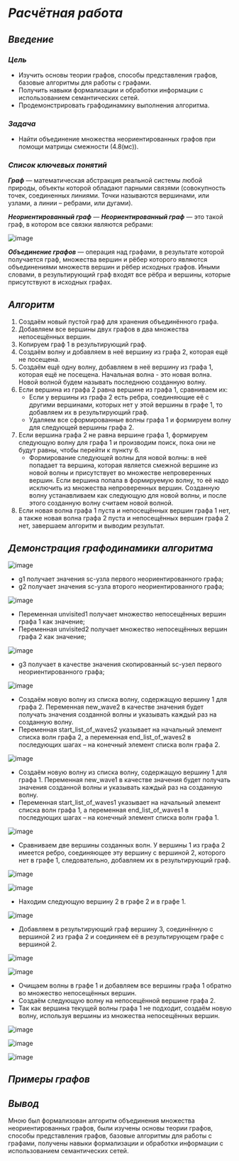 # <B><I> Расчётная работа</I></B>
## <B><I> Введение</I></B>
### <B><I> Цель</I></B>
- Изучить основы теории графов, способы представления графов, базовые алгоритмы для работы с графами. 
- Получить навыки формализации и обработки информации с использованием семантических сетей.
- Продемонстрировать графодинамику выполнения алгоритма.
### <B><I> Задача</I></B>
- Найти объединение множества неориентированных графов при помощи матрицы смежности (4.8(мс)).
### <B><I> Список ключевых понятий</I></B>
<B><I> Граф</I></B> — математическая абстракция реальной системы любой природы, объекты которой обладают парными связями
(совокупность точек, соединенных линиями. Точки называются вершинами, или узлами, а линии – ребрами, или дугами).

<B><I> Неориентированный граф</I></B> — <B><I> Неориентированный граф</I></B> — это такой граф, в котором все связки являются ребрами:

![image](https://github.com/iis-32170x/RPIIS/assets/144939061/d933719c-c61d-4f9c-8501-c0336eab2bc7)

<B><I> Объединение графов</I></B> — операция над графами, в результате которой получается граф, множества вершин и рёбер которого являются объединениями множеств вершин и рёбер исходных графов.
Иными словами, в результирующий граф входят все рёбра и вершины, которые присутствуют в исходных графах.
## <B><I> Алгоритм</I></B>
1. Создаём новый пустой граф для хранения объединённого графа.
2. Добавляем все вершины двух графов в два множества непосещённых вершин.
3. Копируем граф 1 в результирующий граф.
4. Создаём волну и добавляем в неё вершину из графа 2, которая ещё не посещена.
5. Создаём ещё одну волну, добавляем в неё вершину из графа 1, которая ещё не посещена.
Начальная волна - это новая волна. Новой волной будем называть последнюю созданную волну.
6. Если вершина из графа 2 равна вершине из графа 1, сравниваем их:
    - Если у вершины из графа 2 есть ребра, соединяющие её с другими вершинами, которых нет у этой вершины в графе 1, то добавляем их в результирующий граф.
    - Удаляем все сформированные волны графа 1 и формируем волну для следующей вершины графа 2.
7. Если вершина графа 2 не равна вершине графа 1, формируем следующую волну для графа 1 и производим поиск, пока они не будут равны, чтобы перейти к пункту 6.
   - Формирование следующей волны для новой волны: в неё попадает та вершина, которая является смежной вершине из новой волны и присутствует во множестве непроверенных вершин. Если вершина попала в формируемую волну, то её надо исключить из множества непроверенных вершин. Созданную волну устанавливаем как следующую для новой волны, и после этого созданную волну считаем новой волной.
8. Если новая волна графа 1 пуста и непосещённых вершин графа 1 нет, а также новая волна графа 2 пуста и непосещённых вершин графа 2 нет, завершаем алгоритм и выводим результат.
## <B><I> Демонстрация графодинамики алгоритма</I></B>
![image](https://github.com/iis-32170x/RPIIS/assets/144939061/1036840e-7b7a-4c96-9840-2f7899db32ba)

- g1 получает значения sc-узла первого неориентированного графа;
- g2 получает значения sc-узла второго неориентированного графа;

![image](https://github.com/iis-32170x/RPIIS/assets/144939061/b1b75f18-ffe5-445e-83a9-c358830e9aaa)

- Переменная unvisited1 получает множество непосещённых вершин графа 1 как значение;
- Переменная unvisited2 получает множество непосещённых вершин графа 2 как значение;

![image](https://github.com/iis-32170x/RPIIS/assets/144939061/bd3b66cc-5023-4a71-8084-33d2544a5ea3)

- g3 получает в качестве значения скопированный sc-узел первого неориентированного графа;

![image](https://github.com/iis-32170x/RPIIS/assets/144939061/9ec299cd-6fb3-4768-b543-9bcd96ef11c7)

- Создаём новую волну из списка волну, содержащую вершину 1 для графа 2. Переменная new_wave2 в качестве значения будет получать значения созданной волны и указывать каждый раз на созданную волну.
- Переменная start_list_of_waves2 указывает на начальный элемент списка волн графа 2, а переменная end_list_of_waves2 в последующих шагах – на конечный элемент списка волн графа 2.

![image](https://github.com/iis-32170x/RPIIS/assets/144939061/da99cb13-db69-47ad-80c3-8390b6a5ddeb)

- Создаём новую волну из списка волну, содержащую вершину 1 для графа 1. Переменная new_wave1 в качестве значения будет получать значения созданной волны и указывать каждый раз на созданную волну.
- Переменная start_list_of_waves1 указывает на начальный элемент списка волн графа 1, а переменная end_list_of_waves1 в последующих шагах – на конечный элемент списка волн графа 1.

![image](https://github.com/iis-32170x/RPIIS/assets/144939061/12f24526-6cad-4401-88cd-ecf341c51d56)

- Сравниваем две вершины созданных волн. У вершины 1 из графа 2 имеется ребро, соединяющее эту вершину с вершиной 2, которого нет в графе 1, следовательно, добавляем их в результирующий граф.

![image](https://github.com/iis-32170x/RPIIS/assets/144939061/0b979eed-7107-4910-975e-22470b174289)

![image](https://github.com/iis-32170x/RPIIS/assets/144939061/5e6fa4c7-a6b4-438f-8841-22c9ac9cbe78)

- Находим следующую вершину 2 в графе 2 и в графе 1.

![image](https://github.com/iis-32170x/RPIIS/assets/144939061/d9d29904-33c6-434b-8d5c-7b33e622c5f7)

- Добавляем в результирующий граф вершину 3, соединённую с вершиной 2 из графа 2 и соединяем её в результирующем графе с вершиной 2.

![image](https://github.com/iis-32170x/RPIIS/assets/144939061/e17287b1-7d73-474d-a1e9-0e4a4fda9fcf)

![image](https://github.com/iis-32170x/RPIIS/assets/144939061/0f0b4ca1-cb34-4f37-95bf-f7545115dd7e)

- Очищаем волны в графе 1 и добавляем все вершины графа 1 обратно во множество непосещённых вершин.
- Создаём следующую волну на непосещённой вершине графа 2.
- Так как вершина текущей волны графа 1 не подходит, создаём новую волну, используя вершины из множества непосещённых вершин.

![image](https://github.com/iis-32170x/RPIIS/assets/144939061/bd0ea706-5c3c-4248-80c6-43bca1797b60)

![image](https://github.com/iis-32170x/RPIIS/assets/144939061/65f15b87-69fc-43b9-ad71-7ec2a12210fa)

![image](https://github.com/iis-32170x/RPIIS/assets/144939061/f9410a1e-b9f8-4be0-9afc-8a92bbec802d)









## <B><I> Примеры графов</I></B>

## <B><I> Вывод</I></B>
Мною был формализован алгоритм объединения множества неориентированных графов, были изучены основы теории графов, способы представления графов, базовые алгоритмы для работы с графами, получены навыки формализации и обработки информации с использованием семантических сетей.
